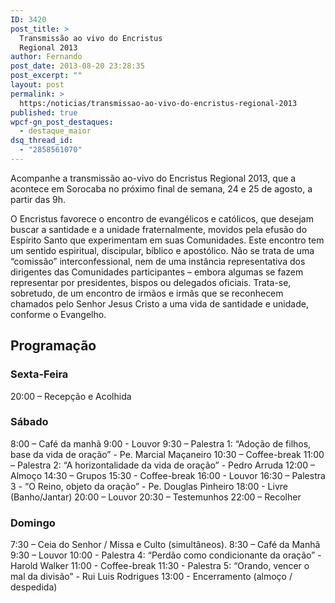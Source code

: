 ```yaml
---
ID: 3420
post_title: >
  Transmissão ao vivo do Encristus
  Regional 2013
author: Fernando
post_date: 2013-08-20 23:28:35
post_excerpt: ""
layout: post
permalink: >
  https:/noticias/transmissao-ao-vivo-do-encristus-regional-2013
published: true
wpcf-gn_post_destaques:
  - destaque_maior
dsq_thread_id:
  - "2858561070"
---
```

Acompanhe a transmissão ao-vivo do Encristus Regional 2013, que a acontece em Sorocaba no próximo final de semana, 24 e 25 de agosto, a partir das 9h.

O Encristus favorece o encontro de evangélicos e católicos, que desejam buscar a santidade e a unidade fraternalmente, movidos pela efusão do Espírito Santo que experimentam em suas Comunidades. Este encontro tem um sentido espiritual, discipular, bíblico e apostólico. Não se trata de uma “comissão” interconfessional, nem de uma instância representativa dos dirigentes das Comunidades participantes – embora algumas se fazem representar por presidentes, bispos ou delegados oficiais. Trata-se, sobretudo, de um encontro de irmãos e irmãs que se reconhecem chamados pelo Senhor Jesus Cristo a uma vida de santidade e unidade, conforme o Evangelho.
<h2>Programação</h2>
<h3>Sexta-Feira</h3>
20:00 – Recepção e Acolhida
<h3>Sábado</h3>
8:00 – Café da manhã
9:00 - Louvor
9:30 – Palestra 1: “Adoção de filhos, base da vida de oração” - Pe. Marcial Maçaneiro
10:30 – Coffee-break
11:00 – Palestra 2: “A horizontalidade da vida de oração” - Pedro Arruda
12:00 – Almoço
14:30 – Grupos
15:30 - Coffee-break
16:00 - Louvor
16:30 – Palestra 3 - “O Reino, objeto da oração” - Pe. Douglas Pinheiro
18:00 - Livre (Banho/Jantar)
20:00 – Louvor
20:30 – Testemunhos
22:00 – Recolher
<h3>Domingo</h3>
7:30 – Ceia do Senhor / Missa e Culto (simultâneos).
8:30 – Café da Manhã
9:30 – Louvor
10:00 - Palestra 4: “Perdão como condicionante da oração” - Harold Walker
11:00 - Coffee-break
11:30 - Palestra 5: “Orando, vencer o mal da divisão” - Rui Luis Rodrigues
13:00 - Encerramento (almoço / despedida)